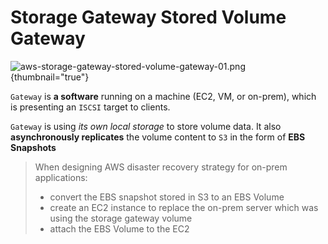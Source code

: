 # Storage Gateway Stored Volume Gateway

![aws-storage-gateway-stored-volume-gateway-01.png](aws-storage-gateway-stored-volume-gateway-01.png) {thumbnail="true"}

`Gateway` is **a software** running on a machine (EC2, VM, or on-prem), which is presenting an `ISCSI` target to clients.
 
`Gateway` is using _its own local storage_ to store volume data. It also **asynchronously replicates** the volume content
to `S3` in the form of **EBS Snapshots**

> When designing AWS disaster recovery strategy for on-prem applications:
> * convert the EBS snapshot stored in S3 to an EBS Volume
> * create an EC2 instance to replace the on-prem server which was using the storage gateway volume
> * attach the EBS Volume to the EC2
